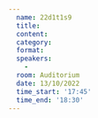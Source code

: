 ```yaml
---
  name: 22d1t1s9
  title: 
  content:
  category: 
  format: 
  speakers: 
    - 
  room: Auditorium
  date: 13/10/2022
  time_start: '17:45'
  time_end: '18:30'
---
```


